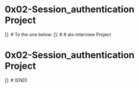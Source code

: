 # 0x02-Session_authentication Project
[]: # To the one below:
[]: # # alx-interview Project
# 0x02-Session_authentication Project
[]: # (END)
